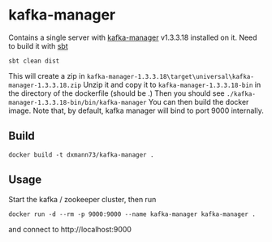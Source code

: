 kafka-manager
=========================
Contains a single server with [kafka-manager](https://github.com/yahoo/kafka-manager/releases) v1.3.3.18 installed on it.
Need to build it with [sbt](https://stackoverflow.com/questions/46650747/can-i-use-yahoo-kafka-manager-if-i-dont-have-sbt-locally)
```
sbt clean dist
```
This will create a zip in ```kafka-manager-1.3.3.18\target\universal\kafka-manager-1.3.3.18.zip```
Unzip it and copy it to ```kafka-manager-1.3.3.18-bin``` in the directory of the dockerfile (should be .)
Then you should see ```./kafka-manager-1.3.3.18-bin/bin/kafka-manager```
You can then build the docker image. Note that, by default, kafka manager will bind to port 9000 internally.


Build
--------
```
docker build -t dxmann73/kafka-manager .
```
Usage
------- 
Start the kafka / zookeeper cluster, then run
```
docker run -d --rm -p 9000:9000 --name kafka-manager kafka-manager .
```
and connect to http://localhost:9000
